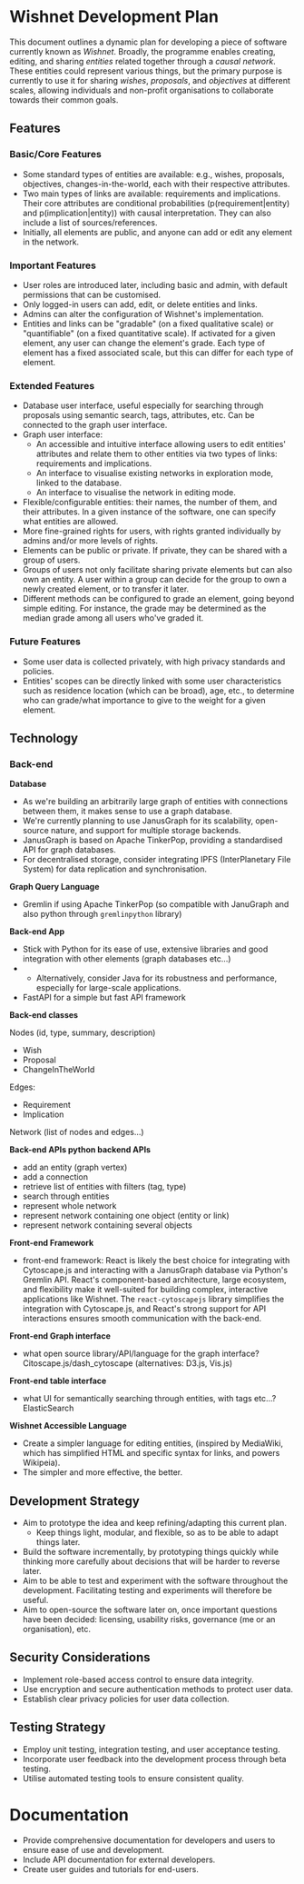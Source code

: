 # Wishnet Development Plan

This document outlines a dynamic plan for developing a piece of software currently known as *Wishnet*. Broadly, the programme enables creating, editing, and sharing *entities* related together through a *causal network*. These entities could represent various things, but the primary purpose is currently to use it for sharing *wishes*, *proposals*, and *objectives* at different scales, allowing individuals and non-profit organisations to collaborate towards their common goals.

## Features

### Basic/Core Features
- Some standard types of entities are available: e.g., wishes, proposals, objectives, changes-in-the-world, each with their respective attributes.
- Two main types of links are available: requirements and implications. Their core attributes are conditional probabilities (p(requirement|entity) and p(implication|entity)) with causal interpretation. They can also include a list of sources/references.
- Initially, all elements are public, and anyone can add or edit any element in the network.

### Important Features
- User roles are introduced later, including basic and admin, with default permissions that can be customised.
- Only logged-in users can add, edit, or delete entities and links.
- Admins can alter the configuration of Wishnet's implementation.
- Entities and links can be "gradable" (on a fixed qualitative scale) or "quantifiable" (on a fixed quantitative scale). If activated for a given element, any user can change the element's grade. Each type of element has a fixed associated scale, but this can differ for each type of element.

### Extended Features
- Database user interface, useful especially for searching through proposals using semantic search, tags, attributes, etc. Can be connected to the graph user interface.
- Graph user interface:
  - An accessible and intuitive interface allowing users to edit entities' attributes and relate them to other entities via two types of links: requirements and implications.
  - An interface to visualise existing networks in exploration mode, linked to the database.
  - An interface to visualise the network in editing mode.
- Flexible/configurable entities: their names, the number of them, and their attributes. In a given instance of the software, one can specify what entities are allowed.
- More fine-grained rights for users, with rights granted individually by admins and/or more levels of rights.
- Elements can be public or private. If private, they can be shared with a group of users.
- Groups of users not only facilitate sharing private elements but can also own an entity. A user within a group can decide for the group to own a newly created element, or to transfer it later.
- Different methods can be configured to grade an element, going beyond simple editing. For instance, the grade may be determined as the median grade among all users who've graded it.

### Future Features
- Some user data is collected privately, with high privacy standards and policies.
- Entities' scopes can be directly linked with some user characteristics such as residence location (which can be broad), age, etc., to determine who can grade/what importance to give to the weight for a given element.

## Technology

### Back-end

**Database**
- As we're building an arbitrarily large graph of entities with connections between them, it makes sense to use a graph database.
- We're currently planning to use JanusGraph for its scalability, open-source nature, and support for multiple storage backends.
- JanusGraph is based on Apache TinkerPop, providing a standardised API for graph databases.
- For decentralised storage, consider integrating IPFS (InterPlanetary File System) for data replication and synchronisation.

**Graph Query Language**
- Gremlin if using Apache TinkerPop (so compatible with JanuGraph and also python through `gremlinpython` library)


**Back-end App**

- Stick with Python for its ease of use, extensive libraries and good integration with other elements (graph databases etc...)
- - Alternatively, consider Java for its robustness and performance, especially for large-scale applications.
- FastAPI for a simple but fast API framework

**Back-end classes**

Nodes (id, type, summary, description)
  - Wish
  - Proposal
  - ChangeInTheWorld

Edges:
  - Requirement
  - Implication

Network (list of nodes and edges...)


**Back-end APIs python backend APIs**
  - add an entity (graph vertex)
  - add a connection
  - retrieve list of entities with filters (tag, type)
  - search through entities
  - represent whole network
  - represent network containing one object (entity or link)
  - represent network containing several objects


**Front-end Framework**

- front-end framework: React  is likely the best choice for integrating with Cytoscape.js and interacting with a JanusGraph database via Python's Gremlin API. React's component-based architecture, large ecosystem, and flexibility make it well-suited for building complex, interactive applications like Wishnet. The `react-cytoscapejs` library simplifies the integration with Cytoscape.js, and React's strong support for API interactions ensures smooth communication with the back-end.

**Front-end Graph interface**
- what open source library/API/language for the graph interface? Citoscape.js/dash_cytoscape (alternatives: D3.js, Vis.js)

**Front-end table interface**
- what UI for semantically searching through entities, with tags etc...?  ElasticSearch

**Wishnet Accessible Language**
- Create a simpler language for editing entities, (inspired by MediaWiki, which has simplified HTML and specific syntax for links, and powers Wikipeia).
- The simpler and more effective, the better.


## Development Strategy

- Aim to prototype the idea and keep refining/adapting this current plan.
  - Keep things light, modular, and flexible, so as to be able to adapt things later.
- Build the software incrementally, by prototyping things quickly while thinking more carefully about decisions that will be harder to reverse later.
- Aim to be able to test and experiment with the software throughout the development. Facilitating testing and experiments will therefore be useful.
- Aim to open-source the software later on, once important questions have been decided: licensing, usability risks, governance (me or an organisation), etc.

## Security Considerations
- Implement role-based access control to ensure data integrity.
- Use encryption and secure authentication methods to protect user data.
- Establish clear privacy policies for user data collection.

## Testing Strategy
- Employ unit testing, integration testing, and user acceptance testing.
- Incorporate user feedback into the development process through beta testing.
- Utilise automated testing tools to ensure consistent quality.

# Documentation
- Provide comprehensive documentation for developers and users to ensure ease of use and development.
- Include API documentation for external developers.
- Create user guides and tutorials for end-users.
